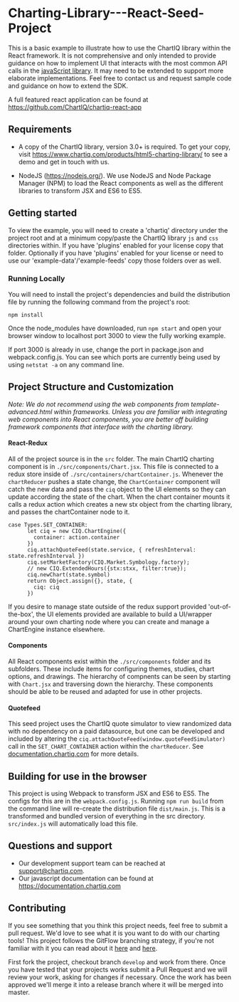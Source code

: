 # Charting-Library---React-Seed-Project

This is a basic example to illustrate how to use the ChartIQ library within the React framework. 
It is not comprehensive and only intended to provide guidance on how to implement UI that interacts with the most common API calls in the [javaScript library](https://documentation.chartiq.com).
It may need to be extended to support more elaborate implementations. Feel free to contact us and request sample code and guidance on how to extend the SDK.

A full featured react application can be found at https://github.com/ChartIQ/chartiq-react-app

## Requirements

* A copy of the ChartIQ library, version 3.0+ is required. To get your copy, visit https://www.chartiq.com/products/html5-charting-library/ to see a demo and get in touch with us.

* NodeJS (https://nodejs.org/). We use NodeJS and Node Package Manager (NPM) to load the React components as well as the different libraries to transform JSX and ES6 to ES5.

## Getting started

To view the example, you will need to create a 'chartiq' directory under the project root and at a minimum copy/paste the ChartIQ library `js` and `css` directories within. If you have 'plugins' enabled for your license copy that folder. Optionally if you have 'plugins' enabled for your license or need to use our 'example-data'/'example-feeds' copy those folders over as well.

### Running Locally

You will need to install the project's dependencies and build the distribution file by running the following command from the project's root:

```
npm install
```

Once the node_modules have downloaded, run ```npm start``` and open your browser window to localhost port 3000 to view the fully working example.

If port 3000 is already in use, change the port in package.json and webpack.config.js.
You can see which ports are currently being used by using ```netstat -a``` on any command line.

## Project Structure and Customization

*Note: We do not recommend using the web components from template-advanced.html within frameworks. Unless you are familiar with integrating web components into React components, you are better off building framework components that interface with the charting library.*


#### React-Redux

All of the project source is in the `src` folder. The main ChartIQ charting component is in `./src/components/Chart.jsx`. This file is connected to a redux store inside of `./src/containers/chartContainer.js`. Whenever the `chartReducer` pushes a state change, the `ChartContainer` component will catch the new data and pass the `ciq` object to the UI elements so they can update according the state of the chart. When the chart container mounts it calls a redux action which creates a new stx object from the charting library, and passes the chartContainer node to it.

```
case Types.SET_CONTAINER:
      let ciq = new CIQ.ChartEngine({
        container: action.container
      })
      ciq.attachQuoteFeed(state.service, { refreshInterval: state.refreshInterval })
      ciq.setMarketFactory(CIQ.Market.Symbology.factory);
      // new CIQ.ExtendedHours({stx:stxx, filter:true});
      ciq.newChart(state.symbol)
      return Object.assign({}, state, {
        ciq: ciq
      })
```

If you desire to manage state outside of the redux support provided 'out-of-the-box', the UI elements provided are available to build a UI/wrapper around your own charting node where you can create and manage a ChartEngine instance elsewhere.

#### Components

All React components exist within the `./src/components` folder and its subfolders.  These include items for configuring themes, studies, chart options, and drawings.  The hierarchy of compnents can be seen by starting with `Chart.jsx` and traversing down the hierarchy.  These components should be able to be reused and adapted for use in other projects.

#### Quotefeed

This seed project uses the ChartIQ quote simulator to view randomized data with no dependency on a paid datasource, but one can be developed and included by altering the `ciq.attachQuoteFeed(window.quoteFeedSimulator)` call in the `SET_CHART_CONTAINER` action within the `chartReducer`.  See [documentation.chartiq.com](https://documentation.chartiq.com/) for more details.


## Building for use in the browser

This project is using Webpack to transform JSX and ES6 to ES5. The configs for this are in the `webpack.config.js`.
Running `npm run build` from the command line will re-create the distribution file `dist/main.js`.
This is a transformed and bundled version of everything in the src directory. `src/index.js` will automatically load this file.

## Questions and support

- Our development support team can be reached at [support@chartiq.com](mailto:support@chartiq.com).
- Our javascript documentation can be found at https://documentation.chartiq.com

## Contributing

If you see something that you think this project needs, feel free to submit a pull request. We'd love to see what it is you want to do with our charting tools! This project follows the GitFlow branching strategy, if you're not familiar with it you can read about it [here](https://nvie.com/posts/a-successful-git-branching-model/) and [here](https://danielkummer.github.io/git-flow-cheatsheet/).

First fork the project, checkout branch `develop` and work from there. Once you have tested that your projects works submit a Pull Request and we will review your work, asking for changes if necessary. Once the work has been approved we'll merge it into a release branch where it will be merged into master.
